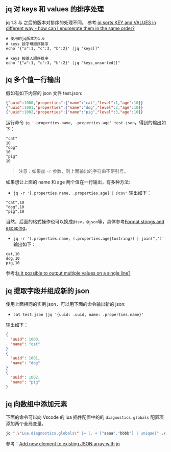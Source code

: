 ## jq 对 keys 和 values 的排序处理

jq 1.3 与 之后的版本对排序的处理不同。
参考:[jq sorts KEY and VALUES in different way - how can I enumerate them in the same order?](https://stackoverflow.com/a/42324565)

```
# 使用的jq版本为1.6
# keys 按字母顺序排序
echo '{"a":1, "c":3, "b":2}' |jq "keys[]"

# keys 按输入顺序排序
echo '{"a":1, "c":3, "b":2}' |jq "keys_unsorted[]"
```

## jq 多个值一行输出

假如有如下内容的 json 文件 test.json:

```json
{"uuid":1000,"properties":{"name":"cat","level":1,"age":10}}
{"uuid":1001,"properties":{"name":"dog","level":2,"age":10}}
{"uuid":1002,"properties":{"name":"pig","level":3,"age":10}}
```

运行命令 `jq '.properties.name, .properties.age' test.json`，得到的输出如下：

```
"cat"
10
"dog"
10
"pig"
10
```

> 注意：如果加 `-r` 参数，则上面输出的字符串不带引号。

如果想让上面的 name 和 age 两个值在一行输出，有多种方法:

-   `jq -r '[.properties.name, .properties.age] | @csv'`
    输出如下：

```
"cat",10
"dog",10
"pig",10
```

当然，后面的格式操作也可以换成`@tsv`，`@json`等，具体参考[Format strings and escaping](https://jqlang.github.io/jq/manual/#format-strings-and-escaping)。

-   `jq -r '[.properties.name, (.properties.age|tostring)] | join(",")'`
    输出如下：

```
cat,10
dog,10
pig,10
```

参考:[Is it possible to output multiple values on a single line?](https://github.com/jqlang/jq/issues/785)

## jq 提取字段并组成新的 json

使用上面相同的实例 json，可以用下面的命令输出新的 json:

-   `cat test.json |jq '{uuid: .uuid, name: .properties.name}'`

输出如下：

```json
{
  "uuid": 1000,
  "name": "cat"
}
{
  "uuid": 1001,
  "name": "dog"
}
{
  "uuid": 1002,
  "name": "pig"
}
```

## jq 向数组中添加元素

下面的命令可以向 Vscode 的 lua 插件配置中的的 `diagnostics.globals` 配置项添加两个全局变量。

```bash
jq ".\"Lua.diagnostics.globals\" |= (. + ["aaaa","bbbb"] | unique)" ./.vscode/settings.json
```

参考：[Add new element to existing JSON array with jq](https://stackoverflow.com/questions/42245288/add-new-element-to-existing-json-array-with-jq)
